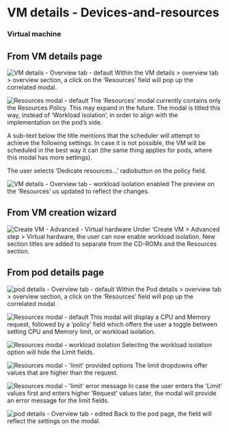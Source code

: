 # VM details - Devices-and-resources

### Virtual machine

## From VM details page
![VM details - Overview tab - default](img/VM-2-0.jpg)
Within the VM details > overview tab > overview section, a click on the ‘Resources’ field will pop up the correlated modal.

![Resources modal - default](img/VM-3-0.png)
The ‘Resources’ modal currently contains only the Resources Policy. This may expand in the future. The modal is titled this way, instead of  ‘Workload isolation’, in order to align with the implementation on the pod’s side.

A sub-text below the title mentions that the scheduler will attempt to achieve the following settings. In case it is not possible, the VM will be scheduled in the best way it can (the same thing applies for pods, where this modal has more settings).

The user selects ‘Dedicate resources...’ radiobutton on the policy field.

![VM details - Overview tab - workload isolation enabled](img/VM-4-0.jpg)
The preview on the ‘Resources’ us updated to reflect the changes.

## From VM creation wizard
![Create VM - Advanced - Virtual hardware](img/Create-VM-4-2-00.png)
Under ‘Create VM > Advanced step > Virtual hardware, the user can now enable workload isolation. New section titles are added to separate from the CD-ROMs and the Resources section.

## From pod details page
![pod details - Overview tab - default](img/Pod-2-0.jpg)
Within the Pod details > overview tab > overview section, a click on the ‘Resources’ field will pop up the correlated modal.

![Resources modal - default](img/Pod-3-0.png)
This modal will display a CPU and Memory request, followed by a ‘policy’ field which offers the user a toggle between setting CPU and Memory limit, or workload isolation.

![Resources modal - workload isolation](img/Pod-3-1.png)
Selecting the workload isolation option will hide the Limit fields.

![Resources modal - 'limit' provided options](img/Pod-3-2.png)
The limit dropdowns offer values that are higher than the request. 

![Resources modal - 'limit' error message](img/Pod-3-3.png)
In case the user enters the ‘Limit’ values first and enters higher ‘Request’ values later, the modal will provide an error message for the limit fields.

![pod details - Overview tab - edited](img/Pod-4-0.jpg)
Back to the pod page, the field will reflect the settings on the modal.
